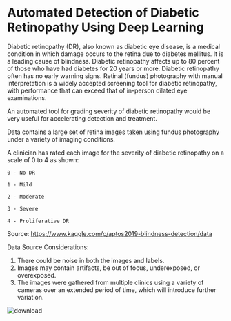 # Automated Detection of Diabetic Retinopathy Using Deep Learning
Diabetic retinopathy (DR), also known as diabetic eye disease, is a medical condition in which damage occurs to the retina due to diabetes mellitus. It is a leading cause of blindness. Diabetic retinopathy affects up to 80 percent of those who have had diabetes for 20 years or more. Diabetic retinopathy often has no early warning signs. Retinal (fundus) photography with manual interpretation is a widely accepted screening tool for diabetic retinopathy, with performance that can exceed that of in-person dilated eye examinations.

An automated tool for grading severity of diabetic retinopathy would be very useful for accelerating detection and treatment.

Data contains a large set of retina images taken using fundus photography under a variety of imaging conditions.

A clinician has rated each image for the severity of diabetic retinopathy on a scale of 0 to 4 as shown:

    0 - No DR
    
    1 - Mild
    
    2 - Moderate
    
    3 - Severe
    
    4 - Proliferative DR
    
Source: https://www.kaggle.com/c/aptos2019-blindness-detection/data

Data Source Considerations:

1. There could be noise in both the images and labels. 
2. Images may contain artifacts, be out of focus, underexposed, or overexposed. 
3. The images were gathered from multiple clinics using a variety of cameras over an extended period of time, which will introduce further variation.

![download](https://github.com/user-attachments/assets/5108dc5f-35f5-4240-9fb4-ee8740ea446c)


